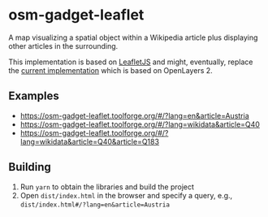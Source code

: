 # osm-gadget-leaflet

A map visualizing a spatial object within a Wikipedia article plus displaying other articles in the surrounding.

This implementation is based on [LeafletJS](https://leafletjs.com/) and might, eventually, replace the [current implementation](https://de.wikipedia.org/wiki/Wikipedia:WikiProjekt_Georeferenzierung/Anwendungen/OpenStreetMap/en) which is based on OpenLayers 2.

## Examples

- https://osm-gadget-leaflet.toolforge.org/#/?lang=en&article=Austria
- https://osm-gadget-leaflet.toolforge.org/#/?lang=wikidata&article=Q40
- https://osm-gadget-leaflet.toolforge.org/#/?lang=wikidata&article=Q40&article=Q183

## Building

1. Run `yarn` to obtain the libraries and build the project
2. Open `dist/index.html` in the browser and specify a query, e.g., `dist/index.html#/?lang=en&article=Austria`
